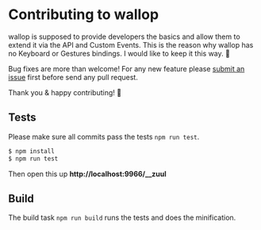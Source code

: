 # Contributing to wallop
wallop is supposed to provide developers the basics and allow them to extend it via the API and Custom Events.
This is the reason why wallop has no Keyboard or Gestures bindings. I would like to keep it this way. 🙏

Bug fixes are more than welcome!
For any new feature please [submit an issue](https://github.com/peduarte/wallop/issues) first before send any pull request.

Thank you & happy contributing! 👊

## Tests
Please make sure all commits pass the tests `npm run test`.

```bash
$ npm install
$ npm run test
```
Then open this up **http://localhost:9966/__zuul**

## Build
The build task `npm run build` runs the tests and does the minification.
